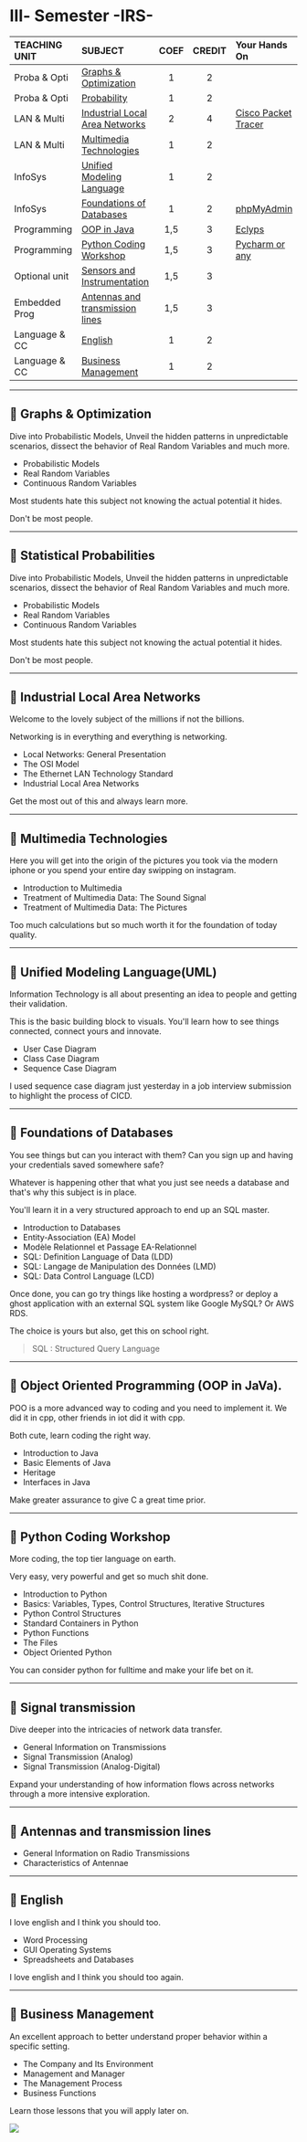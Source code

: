 # Ⅲ- Semester -IRS-
| TEACHING UNIT                | SUBJECT                      | COEF |CREDIT    |  Your Hands On  | 
|:--------                     |:--------                    | :--------:   |:--------: |:-------- |
| Proba & Opti              | [Graphs & Optimization](#📖-graphs--optimization)                     |     1  |    2 | |
| Proba & Opti                 | [Probability](#📖-statistical-probabilities-stati)                      |     1  |   2 |  |
| LAN & Multi                    | [Industrial Local Area Networks](#📖-industrial-local-area-networks)   |     2    |    4 |[Cisco Packet Tracer](https://www.netacad.com/courses/packet-tracer)  |
| LAN & Multi                     | 	[Multimedia Technologies]()          |     1    |    2 |  |   
| InfoSys        | [Unified Modeling Language](#📖-unified-modeling-languageuml)              |    1    |    2 |  |
| InfoSys        | [	Foundations of Databases](#📖-foundations-of-databases)           |     1  |    2 | [phpMyAdmin](https://www.phpmyadmin.net) |
| Programming    |  [OOP in Java      ](#📖-Object-Oriented-Programmin-(OOP-in-JaVa))   |     1,5  |    3 |  [Eclyps](https://www.eclipse.org/downloads/) |
| Programming    | [Python Coding Workshop](#📖-python-coding-workshop)            |     1,5  |    3 |  [Pycharm or any](https://www.jetbrains.com/pycharm/)  |
| Optional unit | 	[Sensors and Instrumentation](#📖-sensors-and-instrumentation)                      |     1,5    |   3 |  |
| Embedded Prog| [Antennas and transmission lines](#📖-Antennas-and-transmission-lines)      |     1,5    |    3 |
| Language & CC | [English](#📖-english)     |     1    |    2 |  
| Language & CC  | 	[Business Management](#📖-business-management)     |     1    |    2 |  |

---

## 📖 Graphs & Optimization

Dive into Probabilistic Models, Unveil the hidden patterns in unpredictable scenarios, dissect the behavior of Real Random Variables and much more.

- Probabilistic Models
- Real Random Variables
- Continuous Random Variables

Most students hate this subject not knowing the actual potential it hides.

Don't be most people.



---

## 📖 Statistical Probabilities

Dive into Probabilistic Models, Unveil the hidden patterns in unpredictable scenarios, dissect the behavior of Real Random Variables and much more.

- Probabilistic Models
- Real Random Variables
- Continuous Random Variables

Most students hate this subject not knowing the actual potential it hides.

Don't be most people.



---

## 📖 Industrial Local Area Networks

Welcome to the lovely subject of the millions if not the billions.

Networking is in everything and everything is networking. 

- Local Networks: General Presentation
- The OSI Model
- The Ethernet LAN Technology Standard
- Industrial Local Area Networks

Get the most out of this and always learn more.


---

## 📖 Multimedia Technologies

Here you will get into the origin of the pictures you took via the modern iphone or you spend your entire day swipping on instagram.

- Introduction to Multimedia
- Treatment of Multimedia Data: The Sound Signal
- Treatment of Multimedia Data: The Pictures


Too much calculations but so much worth it for the foundation of today quality.

---

## 📖 Unified Modeling Language(UML) 

Information Technology is all about presenting an idea to people and getting their validation.

This is the basic building block to visuals. You'll learn how to see things connected, connect yours and innovate.

- User Case Diagram
- Class Case Diagram
- Sequence Case Diagram

I used sequence case diagram just yesterday in a job interview submission to highlight the process of CICD.

---

## 📖 Foundations of Databases

You see things but can you interact with them? Can you sign up and having your credentials saved somewhere safe?

Whatever is happening other that what you just see needs a database and that's why this subject is in place.

You'll learn it in a very structured approach to end up an SQL master.

- Introduction to Databases
- Entity-Association (EA) Model
- Modèle Relationnel et Passage EA-Relationnel
- SQL: Definition Language of Data (LDD)
- SQL: Langage de Manipulation des Données (LMD)
- SQL: Data Control Language (LCD)

Once done, you can go try things like hosting a wordpress? or deploy a ghost application with an external SQL system like Google MySQL? Or AWS RDS.

The choice is yours but also, get this on school right.

> SQL : Structured Query Language

---

## 📖 Object Oriented Programming (OOP in JaVa).

POO is a more advanced way to coding and you need to implement it. We did it in cpp, other friends in iot did it with cpp.

Both cute, learn coding the right way.
- Introduction to Java
- Basic Elements of Java
- Heritage
- Interfaces in Java

Make greater assurance to give C a great time prior.

---

## 📖 Python Coding Workshop
More coding, the top tier language on earth.

Very easy, very powerful and get so much shit done.

- Introduction to Python
- Basics: Variables, Types, Control Structures, Iterative Structures
- Python Control Structures
- Standard Containers in Python
- Python Functions
- The Files
- Object Oriented Python

You can consider python for fulltime and make your life bet on it.

---

## 📖 Signal transmission

Dive deeper into the intricacies of network data transfer. 

- General Information on Transmissions
- Signal Transmission (Analog)
- Signal Transmission (Analog-Digital)

Expand your understanding of how information flows across networks through a more intensive exploration.

---

## 📖 Antennas and transmission lines
- General Information on Radio Transmissions
- Characteristics of Antennae

---

## 📖 English
I love english and I think you should too.

- Word Processing
- GUI Operating Systems
- Spreadsheets and Databases

I love english and I think you should too again.


---


## 📖 Business Management

An excellent approach to better understand proper behavior within a specific setting.

- The Company and Its Environment
- Management and Manager
- The Management Process
- Business Functions

Learn those lessons that you will apply later on.

[<img src="../images/Curriculum/net-3.png">](https://drive.google.com/drive/folders/1vVGi6lDN0zFIEqgQ7gFasKp4YL27oivJ)
